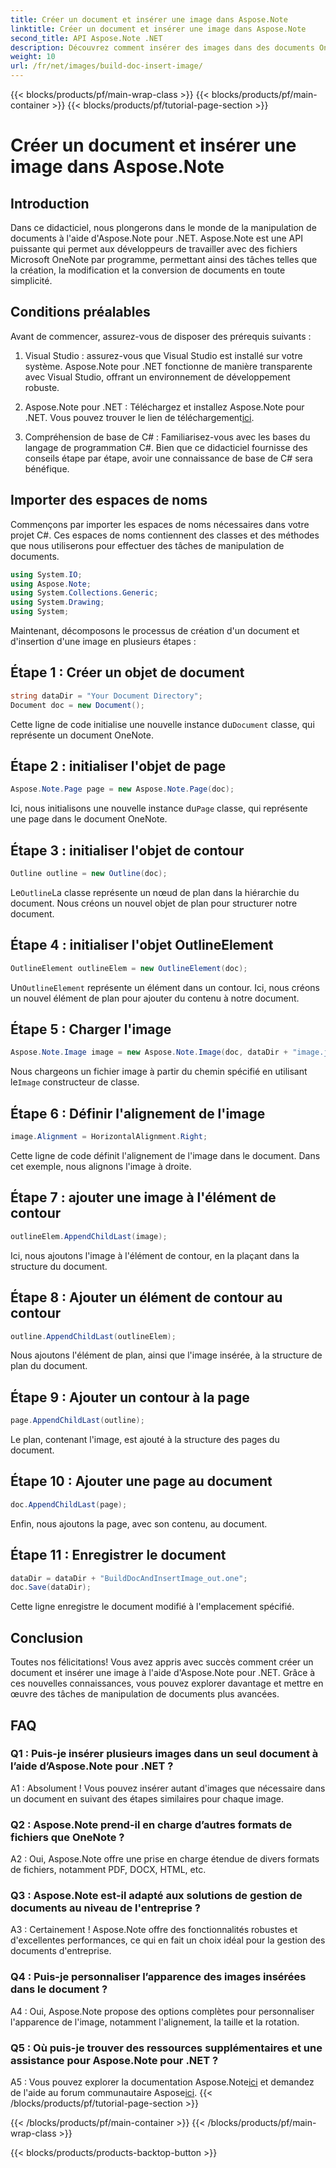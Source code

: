 ```yaml
---
title: Créer un document et insérer une image dans Aspose.Note
linktitle: Créer un document et insérer une image dans Aspose.Note
second_title: API Aspose.Note .NET
description: Découvrez comment insérer des images dans des documents OneNote par programmation à l'aide d'Aspose.Note pour .NET. Étapes simples pour une manipulation fluide des documents.
weight: 10
url: /fr/net/images/build-doc-insert-image/
---
```


{{< blocks/products/pf/main-wrap-class >}}
{{< blocks/products/pf/main-container >}}
{{< blocks/products/pf/tutorial-page-section >}}

# Créer un document et insérer une image dans Aspose.Note

## Introduction

Dans ce didacticiel, nous plongerons dans le monde de la manipulation de documents à l'aide d'Aspose.Note pour .NET. Aspose.Note est une API puissante qui permet aux développeurs de travailler avec des fichiers Microsoft OneNote par programme, permettant ainsi des tâches telles que la création, la modification et la conversion de documents en toute simplicité. 

## Conditions préalables

Avant de commencer, assurez-vous de disposer des prérequis suivants :

1. Visual Studio : assurez-vous que Visual Studio est installé sur votre système. Aspose.Note pour .NET fonctionne de manière transparente avec Visual Studio, offrant un environnement de développement robuste.

2.  Aspose.Note pour .NET : Téléchargez et installez Aspose.Note pour .NET. Vous pouvez trouver le lien de téléchargement[ici](https://releases.aspose.com/note/net/).

3. Compréhension de base de C# : Familiarisez-vous avec les bases du langage de programmation C#. Bien que ce didacticiel fournisse des conseils étape par étape, avoir une connaissance de base de C# sera bénéfique.

## Importer des espaces de noms

Commençons par importer les espaces de noms nécessaires dans votre projet C#. Ces espaces de noms contiennent des classes et des méthodes que nous utiliserons pour effectuer des tâches de manipulation de documents.

```csharp
using System.IO;
using Aspose.Note;
using System.Collections.Generic;
using System.Drawing;
using System;
```

Maintenant, décomposons le processus de création d'un document et d'insertion d'une image en plusieurs étapes :

## Étape 1 : Créer un objet de document

```csharp
string dataDir = "Your Document Directory";
Document doc = new Document();
```

 Cette ligne de code initialise une nouvelle instance du`Document` classe, qui représente un document OneNote.

## Étape 2 : initialiser l'objet de page

```csharp
Aspose.Note.Page page = new Aspose.Note.Page(doc);
```

 Ici, nous initialisons une nouvelle instance du`Page` classe, qui représente une page dans le document OneNote.

## Étape 3 : initialiser l'objet de contour

```csharp
Outline outline = new Outline(doc);
```

 Le`Outline`La classe représente un nœud de plan dans la hiérarchie du document. Nous créons un nouvel objet de plan pour structurer notre document.

## Étape 4 : initialiser l'objet OutlineElement

```csharp
OutlineElement outlineElem = new OutlineElement(doc);
```

 Un`OutlineElement` représente un élément dans un contour. Ici, nous créons un nouvel élément de plan pour ajouter du contenu à notre document.

## Étape 5 : Charger l'image

```csharp
Aspose.Note.Image image = new Aspose.Note.Image(doc, dataDir + "image.jpg");
```

 Nous chargeons un fichier image à partir du chemin spécifié en utilisant le`Image` constructeur de classe.

## Étape 6 : Définir l'alignement de l'image

```csharp
image.Alignment = HorizontalAlignment.Right;
```

Cette ligne de code définit l'alignement de l'image dans le document. Dans cet exemple, nous alignons l'image à droite.

## Étape 7 : ajouter une image à l'élément de contour

```csharp
outlineElem.AppendChildLast(image);
```

Ici, nous ajoutons l'image à l'élément de contour, en la plaçant dans la structure du document.

## Étape 8 : Ajouter un élément de contour au contour

```csharp
outline.AppendChildLast(outlineElem);
```

Nous ajoutons l'élément de plan, ainsi que l'image insérée, à la structure de plan du document.

## Étape 9 : Ajouter un contour à la page

```csharp
page.AppendChildLast(outline);
```

Le plan, contenant l'image, est ajouté à la structure des pages du document.

## Étape 10 : Ajouter une page au document

```csharp
doc.AppendChildLast(page);
```

Enfin, nous ajoutons la page, avec son contenu, au document.

## Étape 11 : Enregistrer le document

```csharp
dataDir = dataDir + "BuildDocAndInsertImage_out.one";
doc.Save(dataDir);
```

Cette ligne enregistre le document modifié à l'emplacement spécifié.

## Conclusion

Toutes nos félicitations! Vous avez appris avec succès comment créer un document et insérer une image à l'aide d'Aspose.Note pour .NET. Grâce à ces nouvelles connaissances, vous pouvez explorer davantage et mettre en œuvre des tâches de manipulation de documents plus avancées.

## FAQ

### Q1 : Puis-je insérer plusieurs images dans un seul document à l’aide d’Aspose.Note pour .NET ?

A1 : Absolument ! Vous pouvez insérer autant d'images que nécessaire dans un document en suivant des étapes similaires pour chaque image.

### Q2 : Aspose.Note prend-il en charge d’autres formats de fichiers que OneNote ?

A2 : Oui, Aspose.Note offre une prise en charge étendue de divers formats de fichiers, notamment PDF, DOCX, HTML, etc.

### Q3 : Aspose.Note est-il adapté aux solutions de gestion de documents au niveau de l'entreprise ?

A3 : Certainement ! Aspose.Note offre des fonctionnalités robustes et d'excellentes performances, ce qui en fait un choix idéal pour la gestion des documents d'entreprise.

### Q4 : Puis-je personnaliser l’apparence des images insérées dans le document ?

A4 : Oui, Aspose.Note propose des options complètes pour personnaliser l'apparence de l'image, notamment l'alignement, la taille et la rotation.

### Q5 : Où puis-je trouver des ressources supplémentaires et une assistance pour Aspose.Note pour .NET ?

 A5 : Vous pouvez explorer la documentation Aspose.Note[ici](https://reference.aspose.com/note/net/) et demandez de l'aide au forum communautaire Aspose[ici](https://forum.aspose.com/c/note/28).
{{< /blocks/products/pf/tutorial-page-section >}}

{{< /blocks/products/pf/main-container >}}
{{< /blocks/products/pf/main-wrap-class >}}

{{< blocks/products/products-backtop-button >}}
